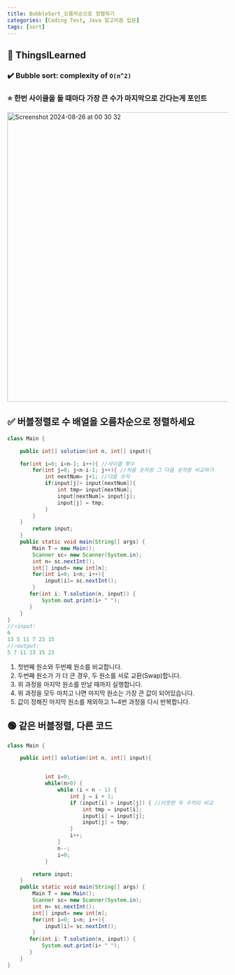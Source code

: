 ```yaml
---
title: BubbleSort_오름차순으로 정렬하기
categories: [Coding Test, Java 알고리즘 입문]
tags: [sort]
---
```


## 🔵 ThingsILearned

### ✔️ Bubble sort: complexity of `O(n^2)`

### ⭐️ 한번 사이클을 돌 때마다 가장 큰 수가 마지막으로 간다는게 포인트

<img width="662" alt="Screenshot 2024-08-26 at 00 30 32" src="https://github.com/user-attachments/assets/71f3a187-9484-46b0-9020-d37a611afd17">

## ✅ 버블정렬로 수 배열을 오름차순으로 정렬하세요

```java
class Main {

    public int[] solution(int n, int[] input){

    for(int i=0; i<n-1; i++){ //사이클 횟수
        for(int j=0; j<n-i-1; j++){ //처음 숫자랑 그 다음 숫자랑 비교하기
            int nextNum= j+1; //다음 숫자
            if(input[j]> input[nextNum]){
                int tmp= input[nextNum];
                input[nextNum]= input[j];
                input[j] = tmp;
            }
        }
    }
        return input;
    }
    public static void main(String[] args) {
        Main T = new Main();
        Scanner sc= new Scanner(System.in);
        int n= sc.nextInt();
        int[] input= new int[n];
        for(int i=0; i<n; i++){
            input[i]= sc.nextInt();
        }
       for(int i: T.solution(n, input)) {
           System.out.print(i+ " ");
       }
    }
}
//⭐️input:
6
13 5 11 7 23 15
//⭐️output:
5 7 11 13 15 23
```

1. 첫번째 원소와 두번째 원소를 비교합니다. <br>
2. 두번째 원소가 가 더 큰 경우, 두 원소를 서로 교환(Swap)합니다. <br>
3. 위 과정을 마지막 원소를 만날 때까지 실행합니다. <br>
4. 위 과정을 모두 마치고 나면 마지막 원소는 가장 큰 값이 되어있습니다. <br>
5. 값이 정해진 마지막 원소를 제외하고 1~4번 과정을 다시 반복합니다. <br>

## 🟢 같은 버블정렬, 다른 코드

```java
class Main {

    public int[] solution(int n, int[] input){


            int i=0;
            while(n>0) {
                while (i < n - 1) {
                    int j = i + 1;
                    if (input[i] > input[j]) { //이웃한 두 수끼리 비교
                        int tmp = input[i];
                        input[i] = input[j];
                        input[j] = tmp;
                    }
                    i++;
                }
                n--;
                i=0;
            }

        return input;
    }
    public static void main(String[] args) {
        Main T = new Main();
        Scanner sc= new Scanner(System.in);
        int n= sc.nextInt();
        int[] input= new int[n];
        for(int i=0; i<n; i++){
            input[i]= sc.nextInt();
        }
       for(int i: T.solution(n, input)) {
           System.out.print(i+ " ");
       }
    }
}
```
